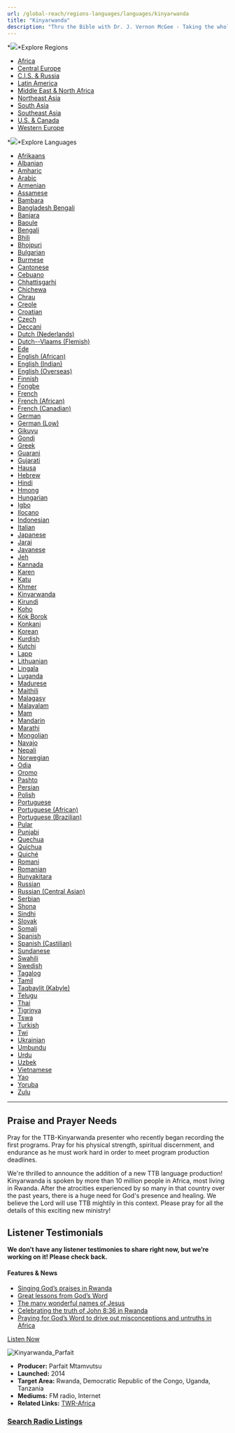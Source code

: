 ```yaml
---
url: /global-reach/regions-languages/languages/kinyarwanda
title: "Kinyarwanda"
description: "Thru the Bible with Dr. J. Vernon McGee - Taking the whole Word to the whole world"
---
```





*![](/img/icon-openclose.png)*Explore Regions


* [Africa](/global-reach/regions-languages/regions/africa "Africa region")
* [Central Europe](/global-reach/regions-languages/regions/central-europe "Central Europe region")
* [C.I.S. & Russia](/global-reach/regions-languages/regions/c-i-s-russia "C.I.S. and Russia region")
* [Latin America](/global-reach/regions-languages/regions/latin-america "Latin America region")
* [Middle East & North Africa](/global-reach/regions-languages/regions/middle-east-north-africa "Middle East and North Africa region")
* [Northeast Asia](/global-reach/regions-languages/regions/northeast-asia "Northeast Asia region")
* [South Asia](/global-reach/regions-languages/regions/south-asia "South Asia region")
* [Southeast Asia](/global-reach/regions-languages/regions/southeast-asia "Southeast Asia region")
* [U.S. & Canada](/global-reach/regions-languages/regions/u-s-canada "U.S. and Canada region")
* [Western Europe](/global-reach/regions-languages/regions/western-europe "Western Europe region")




*![](/img/icon-openclose.png)*Explore Languages


* [Afrikaans](/global-reach/regions-languages/languages/afrikaans)
* [Albanian](/global-reach/regions-languages/languages/albanian)
* [Amharic](/global-reach/regions-languages/languages/amharic)
* [Arabic](/global-reach/regions-languages/languages/arabic)
* [Armenian](/global-reach/regions-languages/languages/armenian)
* [Assamese](/global-reach/regions-languages/languages/assamese)
* [Bambara](/global-reach/regions-languages/languages/bambara)
* [Bangladesh Bengali](/global-reach/regions-languages/languages/bangla-bengali)
* [Banjara](/global-reach/regions-languages/languages/banjara)
* [Baoule](/global-reach/regions-languages/languages/baoule)
* [Bengali](/global-reach/regions-languages/languages/bengali)
* [Bhili](/global-reach/regions-languages/languages/bhili)
* [Bhojpuri](/global-reach/regions-languages/languages/bhojpuri)
* [Bulgarian](/global-reach/regions-languages/languages/bulgarian)
* [Burmese](/global-reach/regions-languages/languages/burmese)
* [Cantonese](/global-reach/regions-languages/languages/cantonese)
* [Cebuano](/global-reach/regions-languages/languages/cebuano)
* [Chhattisgarhi](/global-reach/regions-languages/languages/chhattisgarhi)
* [Chichewa](/global-reach/regions-languages/languages/chichewa)
* [Chrau](/global-reach/regions-languages/languages/chrau)
* [Creole](/global-reach/regions-languages/languages/creole)
* [Croatian](/global-reach/regions-languages/languages/croatian)
* [Czech](/global-reach/regions-languages/languages/czech)
* [Deccani](/global-reach/regions-languages/languages/deccani)
* [Dutch (Nederlands)](/global-reach/regions-languages/languages/dutch)
* [Dutch--Vlaams (Flemish)](/global-reach/regions-languages/languages/flemish)
* [Ede](/global-reach/regions-languages/languages/ede)
* [English (African)](/global-reach/regions-languages/languages/english-(african))
* [English (Indian)](/global-reach/regions-languages/languages/english-(indian))
* [English (Overseas)](/global-reach/regions-languages/languages/english-(overseas))
* [Finnish](/global-reach/regions-languages/languages/finnish)
* [Fongbe](/global-reach/regions-languages/languages/fongbe)
* [French](/global-reach/regions-languages/languages/french)
* [French (African)](/global-reach/regions-languages/languages/french-(african))
* [French (Canadian)](/global-reach/regions-languages/languages/french-(canadian))
* [German](/global-reach/regions-languages/languages/german)
* [German (Low)](/global-reach/regions-languages/languages/german-(low))
* [Gikuyu](/global-reach/regions-languages/languages/gikuyu)
* [Gondi](/global-reach/regions-languages/languages/gondi)
* [Greek](/global-reach/regions-languages/languages/greek)
* [Guarani](/global-reach/regions-languages/languages/guarani)
* [Gujarati](/global-reach/regions-languages/languages/gujarati)
* [Hausa](/global-reach/regions-languages/languages/hausa)
* [Hebrew](/global-reach/regions-languages/languages/hebrew)
* [Hindi](/global-reach/regions-languages/languages/hindi)
* [Hmong](/global-reach/regions-languages/languages/hmong)
* [Hungarian](/global-reach/regions-languages/languages/hungarian)
* [Igbo](/global-reach/regions-languages/languages/igbo)
* [Ilocano](/global-reach/regions-languages/languages/ilocano)
* [Indonesian](/global-reach/regions-languages/languages/indonesian)
* [Italian](/global-reach/regions-languages/languages/italian)
* [Japanese](/global-reach/regions-languages/languages/japanese)
* [Jarai](/global-reach/regions-languages/languages/jarai)
* [Javanese](/global-reach/regions-languages/languages/javanese)
* [Jeh](/global-reach/regions-languages/languages/jeh)
* [Kannada](/global-reach/regions-languages/languages/kannada)
* [Karen](/global-reach/regions-languages/languages/karen)
* [Katu](/global-reach/regions-languages/languages/katu)
* [Khmer](/global-reach/regions-languages/languages/khmer)
* [Kinyarwanda](/global-reach/regions-languages/languages/kinyarwanda)
* [Kirundi](/global-reach/regions-languages/languages/kirundi)
* [Koho](/global-reach/regions-languages/languages/koho)
* [Kok Borok](/global-reach/regions-languages/languages/kok-borok)
* [Konkani](/global-reach/regions-languages/languages/konkani)
* [Korean](/global-reach/regions-languages/languages/korean)
* [Kurdish](/global-reach/regions-languages/languages/kurdish)
* [Kutchi](/global-reach/regions-languages/languages/kutchi)
* [Lapp](/global-reach/regions-languages/languages/lapp)
* [Lithuanian](/global-reach/regions-languages/languages/lithuanian)
* [Lingala](/global-reach/regions-languages/languages/lingala)
* [Luganda](/global-reach/regions-languages/languages/luganda)
* [Madurese](/global-reach/regions-languages/languages/madurese)
* [Maithili](/global-reach/regions-languages/languages/maithili)
* [Malagasy](/global-reach/regions-languages/languages/malagasy)
* [Malayalam](/global-reach/regions-languages/languages/malayalam)
* [Mam](/global-reach/regions-languages/languages/mam)
* [Mandarin](/global-reach/regions-languages/languages/mandarin)
* [Marathi](/global-reach/regions-languages/languages/marathi)
* [Mongolian](/global-reach/regions-languages/languages/mongolian)
* [Navajo](/global-reach/regions-languages/languages/navajo)
* [Nepali](/global-reach/regions-languages/languages/nepali)
* [Norwegian](/global-reach/regions-languages/languages/norwegian)
* [Odia](/global-reach/regions-languages/languages/oriya)
* [Oromo](/global-reach/regions-languages/languages/oromo)
* [Pashto](/global-reach/regions-languages/languages/pashto)
* [Persian](/global-reach/regions-languages/languages/persian)
* [Polish](/global-reach/regions-languages/languages/polish)
* [Portuguese](/global-reach/regions-languages/languages/portuguese)
* [Portuguese (African)](/global-reach/regions-languages/languages/portuguese-(african))
* [Portuguese (Brazilian)](/global-reach/regions-languages/languages/portuguese-(brazilian))
* [Pular](/global-reach/regions-languages/languages/pulaar)
* [Punjabi](/global-reach/regions-languages/languages/punjabi)
* [Quechua](/global-reach/regions-languages/languages/quechua)
* [Quichua](/global-reach/regions-languages/languages/quichua)
* [Quiché](/global-reach/regions-languages/languages/quiche)
* [Romani](/global-reach/regions-languages/languages/romani)
* [Romanian](/global-reach/regions-languages/languages/romanian)
* [Runyakitara](/global-reach/regions-languages/languages/runyakitara)
* [Russian](/global-reach/regions-languages/languages/russian)
* [Russian (Central Asian)](/global-reach/regions-languages/languages/russian-(central-asian))
* [Serbian](/global-reach/regions-languages/languages/serbian)
* [Shona](/global-reach/regions-languages/languages/shona)
* [Sindhi](/global-reach/regions-languages/languages/sindhi)
* [Slovak](/global-reach/regions-languages/languages/slovak)
* [Somali](/global-reach/regions-languages/languages/somali)
* [Spanish](/global-reach/regions-languages/languages/spanish)
* [Spanish (Castilian)](/global-reach/regions-languages/languages/spanish-(castilian))
* [Sundanese](/global-reach/regions-languages/languages/sudanese)
* [Swahili](/global-reach/regions-languages/languages/swahili)
* [Swedish](/global-reach/regions-languages/languages/swedish)
* [Tagalog](/global-reach/regions-languages/languages/tagalog)
* [Tamil](/global-reach/regions-languages/languages/tamil)
* [Taqbaylit (Kabyle)](http://www.ttb.org/taqbaylit)
* [Telugu](/global-reach/regions-languages/languages/telugu)
* [Thai](/global-reach/regions-languages/languages/thai)
* [Tigrinya](/global-reach/regions-languages/languages/tigrinya)
* [Tswa](/global-reach/regions-languages/languages/tswa)
* [Turkish](/global-reach/regions-languages/languages/turkish)
* [Twi](/global-reach/regions-languages/languages/twi)
* [Ukrainian](/global-reach/regions-languages/languages/ukrainian)
* [Umbundu](/global-reach/regions-languages/languages/umbundu)
* [Urdu](/global-reach/regions-languages/languages/urdu)
* [Uzbek](/global-reach/regions-languages/languages/uzbek)
* [Vietnamese](/global-reach/regions-languages/languages/vietnamese)
* [Yao](/global-reach/regions-languages/languages/yao)
* [Yoruba](/global-reach/regions-languages/languages/yoruba)
* [Zulu](/global-reach/regions-languages/languages/zulu)








---



## Praise and Prayer Needs


 Pray for the TTB-Kinyarwanda presenter who recently began recording the first programs. Pray for his physical strength, spiritual discernment, and endurance as he must work hard in order to meet program production deadlines.   

  

We're thrilled to announce the addition of a new TTB language production! Kinyarwanda is spoken by more than 10 million people in Africa, most living in Rwanda. After the atrocities experienced by so many in that country over the past years, there is a huge need for God's presence and healing. We believe the Lord will use TTB mightily in this context. Please pray for all the details of this exciting new ministry!


## Listener Testimonials



**We don’t have any listener testimonies to share right now, but we’re working on it! Please check back.**






#### Features & News


* [Singing God’s praises in Rwanda](../../../resources/articles-news/world-prayer-today/2023/01/10/singing-god-s-praises-in-rwanda)
* [Great lessons from God’s Word](../../../resources/articles-news/world-prayer-today/2022/07/05/great-lessons-from-god-s-word)
* [The many wonderful names of Jesus](../../../resources/articles-news/world-prayer-today/2021/12/23/the-many-wonderful-names-of-jesus)
* [Celebrating the truth of John 8:36 in Rwanda](../../../resources/articles-news/world-prayer-today/2021/07/06/celebrating-the-truth-of-john-8-36-in-rwanda)
* [Praying for God’s Word to drive out misconceptions and untruths in Africa](../../../resources/articles-news/world-prayer-today/2021/01/12/praying-for-god-s-word-to-drive-out-misconceptions-and-untruths-in-africa)








[Listen Now](http://ttb.twr.org/rwanda "listen now") 


![Kinyarwanda_Parfait](/images/default-source/producers/kinyarwanda_parfait.jpg?sfvrsn=820e1c16_2 "Kinyarwanda_Parfait")
* **Producer:** Parfait Mtamvutsu
* **Launched:** 2014
* **Target Area:** Rwanda, Democratic Republic of the Congo, Uganda, Tanzania
* **Mediums:** FM radio, Internet
* **Related Links:** [TWR-Africa](https://www.twrafrica.org/)


### [Search Radio Listings](https://www.twr.org/schedule/?_filters%5Bprogram_language%5D=Kinyarwanda&_filters%5Bcountry%5D=_all&_filters%5Bprogram_name%5D=Thru+the+Bible&_filters%5Bbroadcast_outlet%5D=_all "Radio Listings")






